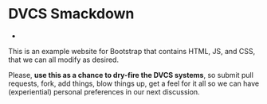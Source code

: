 # DVCS Smackdown
-
This is an example website for Bootstrap that contains HTML, JS, and CSS, 
that we can all modify as desired.

Please, **use this as a chance to dry-fire the DVCS systems**, so submit
pull requests, fork, add things, blow things up, get a feel for it all
so we can have (experiential) personal preferences in our next discussion.
